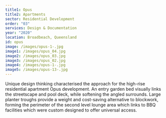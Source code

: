 ```yaml
---
title1: Opus
title2: Apartments
sector: Residential Development
order: "03"
services: Design & Documentation
year: "2020"
location: Broadbeach, Queensland
id: opus
image: /images/opus-1-.jpg
image1: /images/opus_04.jpg
image2: /images/opus_03.jpg
image3: /images/opus_02.jpg
image4: /images/opus-1-.jpg
image5: /images/opus-13-.jpg
---
```


Unique design thinking characterised the approach for the high-rise
residential apartment Opus development. An entry garden bed visually links the
streetscape and pool deck, while softening the angled surrounds. Large planter
troughs provide a weight and cost-saving alternative to blockwork, forming the
perimeter of the second level lounge area which links to BBQ facilities which
were custom designed to offer universal access.
